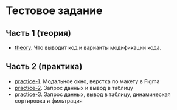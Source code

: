 # Тестовое задание

## Часть 1 (теория)

* [theory](./theory/theory.md). Что выводит код и варианты модификации кода.

## Часть 2 (практика)

* [practice-1](./practice-1/index.html). Модальное окно, верстка по макету в Figma
* [practice-2](./practice-2/index.html). Запрос данных и вывод в таблицу
* [practice-3](./practice-3/index.html). Запрос данных, вывод в таблицу, динамическая сортировка и фильтрация
